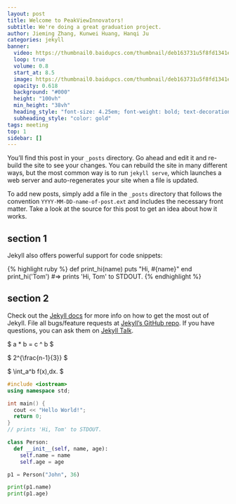 ```yaml
---
layout: post
title: Welcome to PeakViewInnovators!
subtitle: We're doing a great graduation project.
author: Jieming Zhang, Kunwei Huang, Hanqi Ju
categories: jekyll
banner:
  video: https://thumbnail0.baidupcs.com/thumbnail/deb163731u5f8fd1341eac665f28cbf3?fid=1893106513-250528-525841008087200&time=1726290000&rt=sh&sign=FDTAER-DCb740ccc5511e5e8fedcff06b081203-FAhMbuAETdwSue8skM2IR5cNsyk%3D&expires=8h&chkv=0&chkbd=0&chkpc=&dp-logid=209453332767879480&dp-callid=0&file_type=0&size=c710_u400&quality=100&vuk=-&ft=video
  loop: true
  volume: 0.8
  start_at: 8.5
  image: https://thumbnail0.baidupcs.com/thumbnail/deb163731u5f8fd1341eac665f28cbf3?fid=1893106513-250528-525841008087200&time=1726290000&rt=sh&sign=FDTAER-DCb740ccc5511e5e8fedcff06b081203-FAhMbuAETdwSue8skM2IR5cNsyk%3D&expires=8h&chkv=0&chkbd=0&chkpc=&dp-logid=209453332767879480&dp-callid=0&file_type=0&size=c710_u400&quality=100&vuk=-&ft=video
  opacity: 0.618
  background: "#000"
  height: "100vh"
  min_height: "38vh"
  heading_style: "font-size: 4.25em; font-weight: bold; text-decoration: underline"
  subheading_style: "color: gold"
tags: meeting
top: 1
sidebar: []
---
```


You’ll find this post in your `_posts` directory. Go ahead and edit it and re-build the site to see your changes. You can rebuild the site in many different ways, but the most common way is to run `jekyll serve`, which launches a web server and auto-regenerates your site when a file is updated.

To add new posts, simply add a file in the `_posts` directory that follows the convention `YYYY-MM-DD-name-of-post.ext` and includes the necessary front matter. Take a look at the source for this post to get an idea about how it works.

## section 1

Jekyll also offers powerful support for code snippets:

{% highlight ruby %}
def print_hi(name)
puts "Hi, #{name}"
end
print_hi('Tom')
#=> prints 'Hi, Tom' to STDOUT.
{% endhighlight %}

## section 2

Check out the [Jekyll docs][jekyll-docs] for more info on how to get the most out of Jekyll. File all bugs/feature requests at [Jekyll’s GitHub repo][jekyll-gh]. If you have questions, you can ask them on [Jekyll Talk][jekyll-talk].

[jekyll-docs]: https://jekyllrb.com/docs/home
[jekyll-gh]: https://github.com/jekyll/jekyll
[jekyll-talk]: https://talk.jekyllrb.com/

$ a \* b = c ^ b $

$ 2^{\frac{n-1}{3}} $

$ \int_a^b f(x)\,dx. $

```cpp
#include <iostream>
using namespace std;

int main() {
  cout << "Hello World!";
  return 0;
}
// prints 'Hi, Tom' to STDOUT.
```

```python
class Person:
  def __init__(self, name, age):
    self.name = name
    self.age = age

p1 = Person("John", 36)

print(p1.name)
print(p1.age)
```
